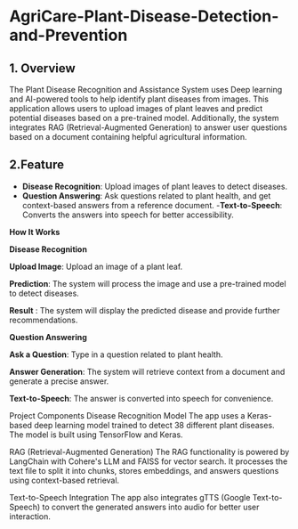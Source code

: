 # AgriCare-Plant-Disease-Detection-and-Prevention
## **1. Overview**
The Plant Disease Recognition and Assistance System uses Deep learning and AI-powered tools to help identify plant diseases from images. This application allows users to upload images of plant leaves and predict potential diseases based on a pre-trained model. Additionally, the system integrates RAG (Retrieval-Augmented Generation) to answer user questions based on a document containing helpful agricultural information.

## **2.Feature**
- **Disease Recognition**: Upload images of plant leaves to detect diseases.
- **Question Answering**: Ask questions related to plant health, and get context-based answers from a reference document.
 -**Text-to-Speech**: Converts the answers into speech for better accessibility.

**How It Works**

**Disease Recognition**

**Upload Image**: Upload an image of a plant leaf.

**Prediction**: The system will process the image and use a pre-trained model to detect diseases.

**Result** : The system will display the predicted disease and provide further recommendations.

**Question Answering**

**Ask a Question**: Type in a question related to plant health.

**Answer Generation**: The system will retrieve context from a document and generate a precise answer.

**Text-to-Speech**: The answer is converted into speech for convenience.

Project Components
Disease Recognition Model
The app uses a Keras-based deep learning model trained to detect 38 different plant diseases. The model is built using TensorFlow and Keras.

RAG (Retrieval-Augmented Generation)
The RAG functionality is powered by LangChain with Cohere's LLM and FAISS for vector search. It processes the text file to split it into chunks, stores embeddings, and answers questions using context-based retrieval.

Text-to-Speech Integration
The app also integrates gTTS (Google Text-to-Speech) to convert the generated answers into audio for better user interaction.

